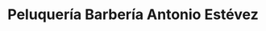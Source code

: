---
title: "Peluquería Barbería Antonio Estévez"
url: /granada/peluqueria-barberia-antonio-estevez/
shop: Friseur
---